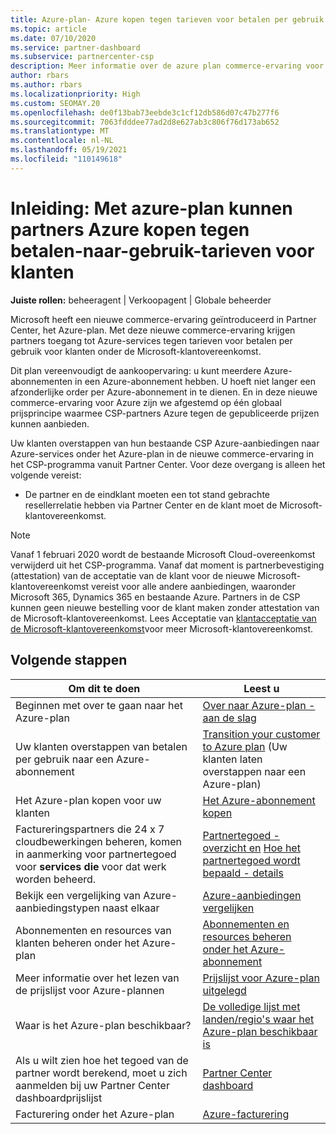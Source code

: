 ```yaml
---
title: Azure-plan- Azure kopen tegen tarieven voor betalen per gebruik
ms.topic: article
ms.date: 07/10/2020
ms.service: partner-dashboard
ms.subservice: partnercenter-csp
description: Meer informatie over de azure plan commerce-ervaring voor het kopen van Azure-services tegen tarieven voor betalen per gebruik voor klanten. Meer informatie over nieuwe beveiligingsvereisten.
author: rbars
ms.author: rbars
ms.localizationpriority: High
ms.custom: SEOMAY.20
ms.openlocfilehash: de0f13bab73eebde3c1cf12db586d07c47b277f6
ms.sourcegitcommit: 7063fdddee77ad2d8e627ab3c806f76d173ab652
ms.translationtype: MT
ms.contentlocale: nl-NL
ms.lasthandoff: 05/19/2021
ms.locfileid: "110149618"
---
```

# <a name="introduction-azure-plan-lets-partners-buy-azure-at-pay-as-you-go-rates-for-customers"></a>Inleiding: Met azure-plan kunnen partners Azure kopen tegen betalen-naar-gebruik-tarieven voor klanten

**Juiste rollen:** beheeragent | Verkoopagent | Globale beheerder

Microsoft heeft een nieuwe commerce-ervaring geïntroduceerd in Partner Center, het Azure-plan.  Met deze nieuwe commerce-ervaring krijgen partners toegang tot Azure-services tegen tarieven voor betalen per gebruik voor klanten onder de Microsoft-klantovereenkomst.

Dit plan vereenvoudigt de aankoopervaring: u kunt meerdere Azure-abonnementen in een Azure-abonnement hebben. U hoeft niet langer een afzonderlijke order per Azure-abonnement in te dienen. En in deze nieuwe commerce-ervaring voor Azure zijn we afgestemd op één globaal prijsprincipe waarmee CSP-partners Azure tegen de gepubliceerde prijzen kunnen aanbieden.

Uw klanten overstappen van hun bestaande CSP Azure-aanbiedingen naar Azure-services onder het Azure-plan in de nieuwe commerce-ervaring in het CSP-programma vanuit Partner Center. Voor deze overgang is alleen het volgende vereist:

- De partner en de eindklant moeten een tot stand gebrachte resellerrelatie hebben via Partner Center en de klant moet de Microsoft-klantovereenkomst.

>[!Note]
>Vanaf 1 februari 2020 wordt de bestaande Microsoft Cloud-overeenkomst verwijderd uit het CSP-programma. Vanaf dat moment is partnerbevestiging (attestation) van de acceptatie van de klant voor de nieuwe Microsoft-klantovereenkomst vereist voor alle andere aanbiedingen, waaronder Microsoft 365, Dynamics 365 en bestaande Azure. Partners in de CSP kunnen geen nieuwe bestelling voor de klant maken zonder attestation van de Microsoft-klantovereenkomst. Lees Acceptatie van [klantacceptatie van de Microsoft-klantovereenkomst](confirm-customer-agreement.md)voor meer Microsoft-klantovereenkomst.


## <a name="next-steps"></a>Volgende stappen

|**Om dit te doen**   |**Leest u**   |
|------------------|---------------------|
|Beginnen met over te gaan naar het Azure-plan|[Over naar Azure-plan - aan de slag](azure-plan-get-started.md)
|Uw klanten overstappen van betalen per gebruik naar een Azure-abonnement|[Transition your customer to Azure plan](azure-plan-transition.md) (Uw klanten laten overstappen naar een Azure-plan)|
|Het Azure-plan kopen voor uw klanten|[Het Azure-abonnement kopen](purchase-azure-plan.md)|
|Factureringspartners die 24 x 7 cloudbewerkingen beheren, komen in aanmerking voor partnertegoed voor **services die** voor dat werk worden beheerd.|[Partnertegoed - overzicht en](partner-earned-credit.md) [Hoe het partnertegoed wordt bepaald - details](partner-earned-credit-explanation.md)|
|Bekijk een vergelijking van Azure-aanbiedingstypen naast elkaar|[Azure-aanbiedingen vergelijken](compare-azure-offers.md)|
|Abonnementen en resources van klanten beheren onder het Azure-plan|[Abonnementen en resources beheren onder het Azure-abonnement](azure-plan-manage.md)|
|Meer informatie over het lezen van de prijslijst voor Azure-plannen   |[Prijslijst voor Azure-plan uitgelegd](azure-plan-price-list.md)|
|Waar is het Azure-plan beschikbaar?|[De volledige lijst met landen/regio's waar het Azure-plan beschikbaar is](https://query.prod.cms.rt.microsoft.com/cms/api/am/binary/RE3QN0x)
|Als u wilt zien hoe het tegoed van de partner wordt berekend, moet u zich aanmelden bij uw Partner Center dashboardprijslijst|[Partner Center dashboard](https://partner.microsoft.com/dashboard/home)|
|Facturering onder het Azure-plan|[Azure-facturering](azure-plan-billing.md)|